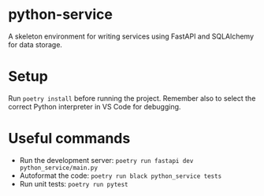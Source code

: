 # python-service
A skeleton environment for writing services using FastAPI and SQLAlchemy for data storage.

# Setup
Run `poetry install` before running the project. Remember also to select the correct Python interpreter in VS Code for debugging.

# Useful commands

* Run the development server: `poetry run fastapi dev python_service/main.py`
* Autoformat the code: `poetry run black python_service tests`
* Run unit tests: `poetry run pytest`

